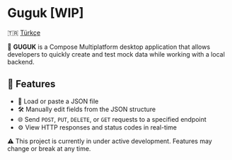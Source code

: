 # Guguk [WIP] 

🇹🇷 <a href="/README_TR.md" target="_blank"> Türkçe</a>

🎯 **GUGUK** is a Compose Multiplatform desktop application that allows developers to quickly create and test mock data while working with a local backend.

## 🚀 Features

- 📂 Load or paste a JSON file
- 🛠️ Manually edit fields from the JSON structure
- 🌐 Send `POST`, `PUT`, `DELETE`, or `GET` requests to a specified endpoint
- ⚙️ View HTTP responses and status codes in real-time

⚠️ This project is currently in under active development. Features may change or break at any time.
